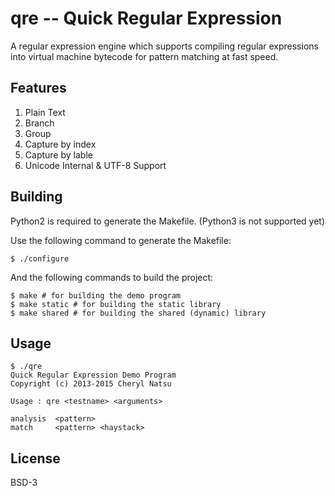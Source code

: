 qre -- Quick Regular Expression
===============================
A regular expression engine which supports compiling regular expressions
into virtual machine bytecode for pattern matching at fast speed.

Features
--------
1. Plain Text
2. Branch
3. Group
4. Capture by index
5. Capture by lable
6. Unicode Internal & UTF-8 Support


Building
--------
Python2 is required to generate the Makefile. 
(Python3 is not supported yet)

Use the following command to generate the Makefile:
```
$ ./configure
```

And the following commands to build the project:
```
$ make # for building the demo program
$ make static # for building the static library
$ make shared # for building the shared (dynamic) library
```


Usage
-----
```
$ ./qre 
Quick Regular Expression Demo Program
Copyright (c) 2013-2015 Cheryl Natsu

Usage : qre <testname> <arguments>

analysis  <pattern>
match     <pattern> <haystack>
```


License
-------
BSD-3

